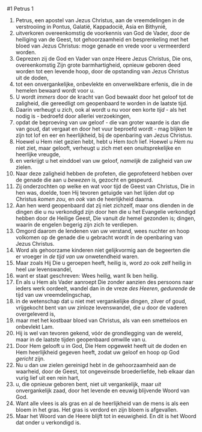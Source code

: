 #1 Petrus 1
1. Petrus, een apostel van Jezus Christus, aan de vreemdelingen in de verstrooiing in Pontus, Galatië, Kappadocië, Asia en Bithynië,
2. uitverkoren overeenkomstig de voorkennis van God de Vader, door de heiliging van de Geest, tot gehoorzaamheid en besprenkeling met het bloed van Jezus Christus: moge genade en vrede voor u vermeerderd worden.
3. Geprezen zij de God en Vader van onze Heere Jezus Christus, Die ons, overeenkomstig Zijn grote barmhartigheid, opnieuw geboren deed worden tot een levende hoop, door de opstanding van Jezus Christus uit de doden,
4. tot een onvergankelijke, onbevlekte en onverwelkbare erfenis, die in de hemelen bewaard wordt voor u.
5. U wordt *immers* door de kracht van God bewaakt door het geloof tot de zaligheid, die gereedligt om geopenbaard te worden in de laatste tijd.
6. Daarin verheugt u zich, ook al wordt u nu voor een korte *tijd* - als het nodig is - bedroefd door allerlei verzoekingen,
7. opdat de beproeving van uw geloof - die van groter waarde is dan die van goud, dat vergaat en door het vuur beproefd wordt - mag blijken te zijn tot lof en eer en heerlijkheid, bij de openbaring van Jezus Christus.
8. Hoewel u Hem niet gezien hebt, hebt u Hem *toch* lief. Hoewel u *Hem* nu niet ziet, maar gelooft, verheugt u zich met een onuitsprekelijke en heerlijke vreugde,
9. en verkrijgt u het einddoel van uw geloof, *namelijk* de zaligheid van *uw* zielen.
10. Naar deze zaligheid hebben de profeten, die geprofeteerd hebben over de genade die aan u *bewezen* is, gezocht en gespeurd.
11. Zij onderzochten op welke en wat voor tijd de Geest van Christus, Die in hen was, doelde, toen Hij tevoren getuigde van het lijden *dat* op Christus *komen zou*, en *ook* van de heerlijkheid daarna.
12. Aan hen werd geopenbaard dat zij niet zichzelf, maar ons dienden in de dingen die u nu verkondigd zijn door hen die u het Evangelie verkondigd hebben door de Heilige Geest, Die vanuit *de* hemel gezonden is; dingen, waarin de engelen begerig zijn zich te verdiepen.
13. Omgord daarom de lendenen van uw verstand, wees nuchter en hoop volkomen op de genade die u gebracht wordt in de openbaring van Jezus Christus.
14. Word als gehoorzame kinderen niet gelijkvormig aan de begeerten die er vroeger in *de tijd van* uw onwetendheid waren.
15. Maar zoals Hij Die u geroepen heeft, heilig is, word *zo* ook zelf heilig in heel *uw* levenswandel,
16. want er staat geschreven: Wees heilig, want Ik ben heilig.
17. En als u Hem als Vader aanroept Die zonder aanzien des persoons naar ieders werk oordeelt, wandel dan in de vreze *des Heeren*, *gedurende* de tijd van uw vreemdelingschap,
18. in de wetenschap dat u niet met vergankelijke dingen, zilver of goud, vrijgekocht bent van uw zinloze levenswandel, die *u* door de vaderen overgeleverd is,
19. maar met het kostbaar bloed van Christus, als van een smetteloos en onbevlekt Lam.
20. Hij is wel van tevoren gekend, vóór de grondlegging van de wereld, maar in de laatste tijden geopenbaard omwille van u.
21. Door Hem gelooft u in God, Die Hem opgewekt heeft uit de doden en Hem heerlijkheid gegeven heeft, zodat uw geloof en hoop op God *gericht* zijn.
22. Nu u dan uw zielen gereinigd hebt in de gehoorzaamheid aan de waarheid, door de Geest, tot ongeveinsde broederliefde, heb elkaar dan vurig lief uit een rein hart,
23. u, die opnieuw geboren bent, niet uit vergankelijk, maar *uit* onvergankelijk zaad, door het levende en eeuwig blijvende Woord van God.
24. Want alle vlees is als gras en al de heerlijkheid van de mens is als een bloem in het gras. Het gras is verdord en zijn bloem is afgevallen.
25. Maar het Woord van de Heere blijft tot in eeuwigheid. En dit is het Woord dat onder u verkondigd is.
